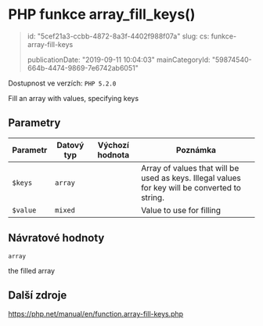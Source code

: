 PHP funkce array_fill_keys()
============================

> id: "5cef21a3-ccbb-4872-8a3f-4402f988f07a"
> slug:
> 	cs: funkce-array-fill-keys
> 
> publicationDate: "2019-09-11 10:04:03"
> mainCategoryId: "59874540-664b-4474-9869-7e6742ab6051"

Dostupnost ve verzích: `PHP 5.2.0`

Fill an array with values, specifying keys


Parametry
--------------

| Parametr | Datový typ | Výchozí hodnota | Poznámka |
|-----|-----|-----|-----|
| `$keys` | `array` |  | Array of values that will be used as keys. Illegal values for key will be converted to string. |
| `$value` | `mixed` |  | Value to use for filling |


Návratové hodnoty
----------------

`array`

the filled array

Další zdroje
------------

https://php.net/manual/en/function.array-fill-keys.php
